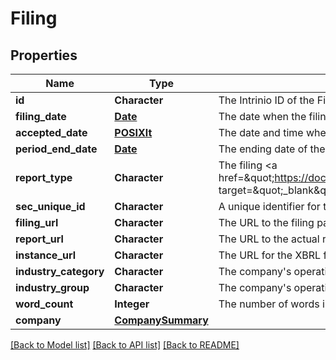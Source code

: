 # Filing

[//]: # (CLASS:IntrinioSDK::Filing)

[//]: # (KIND:object)

## Properties

[//]: # (START_DEFINITION)

Name | Type | Description
------------ | ------------- | -------------
**id** | **Character** | The Intrinio ID of the Filing &nbsp;
**filing_date** | [**Date**](Date.md) | The date when the filing was submitted to the SEC by the company &nbsp;
**accepted_date** | [**POSIXlt**](POSIXlt.md) | The date and time when the filing was accepted by SEC &nbsp;
**period_end_date** | [**Date**](Date.md) | The ending date of the fiscal period for the filing &nbsp;
**report_type** | **Character** | The filing &lt;a href&#x3D;\&quot;https://docs.intrinio.com/documentation/sec_filing_report_types\&quot; target&#x3D;\&quot;_blank\&quot;&gt;report type&lt;/a&gt; &nbsp;
**sec_unique_id** | **Character** | A unique identifier for the filing provided by the SEC &nbsp;
**filing_url** | **Character** | The URL to the filing page on the SEC site &nbsp;
**report_url** | **Character** | The URL to the actual report on the SEC site &nbsp;
**instance_url** | **Character** | The URL for the XBRL filing for the report &nbsp;
**industry_category** | **Character** | The company&#39;s operating industry category &nbsp;
**industry_group** | **Character** | The company&#39;s operating industry group &nbsp;
**word_count** | **Integer** | The number of words in the filing &nbsp;
**company** | [**CompanySummary**](CompanySummary.md) |  &nbsp;

[//]: # (END_DEFINITION)


[//]: # (CONTAINED_CLASS:IntrinioSDK::Date)


[//]: # (CONTAINED_CLASS:IntrinioSDK::POSIXlt)


[//]: # (CONTAINED_CLASS:IntrinioSDK::Date)


[//]: # (CONTAINED_CLASS:IntrinioSDK::CompanySummary)


[[Back to Model list]](../README.md#documentation-for-models) [[Back to API list]](../README.md#documentation-for-api-endpoints) [[Back to README]](../README.md)



